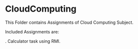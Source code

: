 # CloudComputing
This Folder contains Assignments of Cloud Computing Subject.

Included Assignments are:

. Calculator task using RMI.
